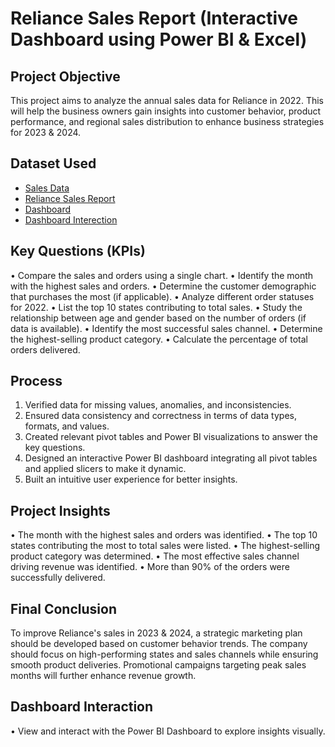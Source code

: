 # Reliance Sales Report (Interactive Dashboard using Power BI & Excel)

## Project Objective

This project aims to analyze the annual sales data for Reliance in 2022. This will help the business owners gain insights into customer behavior, product performance, and regional sales distribution to enhance business strategies for 2023 & 2024.

## Dataset Used
-	<a href = "https://github.com/Abhijeet9340/Reliance-sales-dashboard-/blob/main/Power%20BI%20Dataset.xlsx">Sales Data </a>
- <a href = "https://github.com/Abhijeet9340/Reliance-sales-dashboard-/blob/main/Reliance%20Sales%20Report.pbix"> Reliance Sales Report </a>
- <a href ="https://github.com/Abhijeet9340/Reliance-sales-dashboard-/blob/main/dashboard%201.png"> Dashboard </a>
- <a href ="https://github.com/Abhijeet9340/Reliance-sales-dashboard-/blob/main/dashboard%202.png"> Dashboard Interection </a>

## Key Questions (KPIs)
•	Compare the sales and orders using a single chart.
•	Identify the month with the highest sales and orders.
•	Determine the customer demographic that purchases the most (if applicable).
•	Analyze different order statuses for 2022.
•	List the top 10 states contributing to total sales.
•	Study the relationship between age and gender based on the number of orders (if data is available).
•	Identify the most successful sales channel.
•	Determine the highest-selling product category.
•	Calculate the percentage of total orders delivered.


## Process
1.	Verified data for missing values, anomalies, and inconsistencies.
2.	Ensured data consistency and correctness in terms of data types, formats, and values.
3.	Created relevant pivot tables and Power BI visualizations to answer the key questions.
4.	Designed an interactive Power BI dashboard integrating all pivot tables and applied slicers to make it dynamic.
5.	Built an intuitive user experience for better insights.

## Project Insights
•	The month with the highest sales and orders was identified.
•	The top 10 states contributing the most to total sales were listed.
•	The highest-selling product category was determined.
•	The most effective sales channel driving revenue was identified.
•	More than 90% of the orders were successfully delivered.


## Final Conclusion
To improve Reliance's sales in 2023 & 2024, a strategic marketing plan should be developed based on customer behavior trends. The company should focus on high-performing states and sales channels while ensuring smooth product deliveries. Promotional campaigns targeting peak sales months will further enhance revenue growth.


## Dashboard Interaction
•	View and interact with the Power BI Dashboard to explore insights visually.
